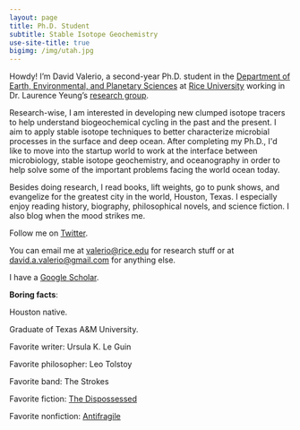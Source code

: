 ```yaml
---
layout: page
title: Ph.D. Student
subtitle: Stable Isotope Geochemistry
use-site-title: true
bigimg: /img/utah.jpg
---
```


Howdy! I’m David Valerio, a second-year Ph.D. student in the [Department of Earth, Environmental, and Planetary Sciences](https://earthscience.rice.edu/) at [Rice University](https://www.rice.edu/) working in Dr. Laurence Yeung’s [research group](https://www.yeunglab.org/).

Research-wise, I am interested in developing new clumped isotope tracers to help understand biogeochemical cycling in the past and the present. I aim to apply stable isotope techniques to better characterize microbial processes in the surface and deep ocean. After completing my Ph.D., I'd like to move into the startup world to work at the interface between microbiology, stable isotope geochemistry, and oceanography in order to help solve some of the important problems facing the world ocean today. 

Besides doing research, I read books, lift weights, go to punk shows, and evangelize for the greatest city in the world, Houston, Texas. I especially enjoy reading history, biography, philosophical novels, and science fiction. I also blog when the mood strikes me.

Follow me on [Twitter](https://twitter.com/davidavalerio).

You can email me at [valerio@rice.edu](valerio@rice.edu) for research stuff or at [david.a.valerio@gmail.com](david.a.valerio@gmail.com) for anything else.

I have a [Google Scholar](http://davidavalerio.com/).

**Boring facts**:

Houston native.

Graduate of Texas A&M University.

Favorite writer: Ursula K. Le Guin

Favorite philosopher: Leo Tolstoy

Favorite band: The Strokes

Favorite fiction: [The Dispossessed](https://www.amazon.com/Dispossessed-Hainish-Cycle-Ursula-Guin/dp/0061054887)

Favorite nonfiction: [Antifragile](https://www.amazon.com/Antifragile-Things-That-Disorder-Incerto/dp/0812979680)
